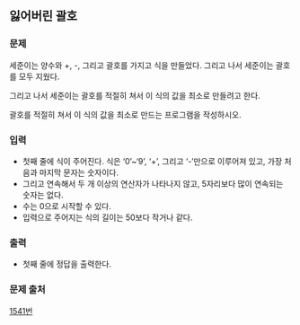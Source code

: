 ## 잃어버린 괄호

### 문제

세준이는 양수와 +, -, 그리고 괄호를 가지고 식을 만들었다. 그리고 나서 세준이는 괄호를 모두 지웠다.

그리고 나서 세준이는 괄호를 적절히 쳐서 이 식의 값을 최소로 만들려고 한다.

괄호를 적절히 쳐서 이 식의 값을 최소로 만드는 프로그램을 작성하시오.

### 입력

- 첫째 줄에 식이 주어진다. 식은 ‘0’~‘9’, ‘+’, 그리고 ‘-’만으로 이루어져 있고, 가장 처음과 마지막 문자는 숫자이다.
- 그리고 연속해서 두 개 이상의 연산자가 나타나지 않고, 5자리보다 많이 연속되는 숫자는 없다.
- 수는 0으로 시작할 수 있다.
- 입력으로 주어지는 식의 길이는 50보다 작거나 같다.

### 출력

- 첫째 줄에 정답을 출력한다.

### 문제 출처

[1541번](https://www.acmicpc.net/problem/1541)
